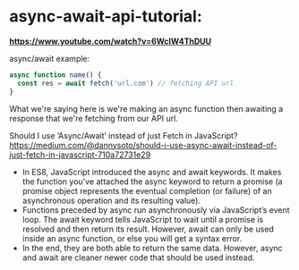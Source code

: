 # async-await-api-tutorial:
**https://www.youtube.com/watch?v=6WclW4ThDUU**

async/await example:
```javascript
async function name() {
  const res = await fetch('url.com') // fetching API url
}
```
What we're saying here is we're making an async function then awaiting a response that we're fetching
from our API url.

Should I use ‘Async/Await’ instead of just Fetch in JavaScript? <br />
https://medium.com/@dannysoto/should-i-use-async-await-instead-of-just-fetch-in-javascript-710a72731e29
- In ES8, JavaScript introduced the async and await keywords. It makes the function you've attached the async keyword to return a promise (a promise object represents the eventual completion (or failure) of an asynchronous operation and its resulting value).
- Functions preceded by async run asynchronously via JavaScript’s event loop. The await keyword tells JavaScript to wait until a promise is resolved and then return its result. However, await can only be used inside an async function, or else you will get a syntax error.
- In the end, they are both able to return the same data. However, async and await are cleaner newer code that should be used instead.
